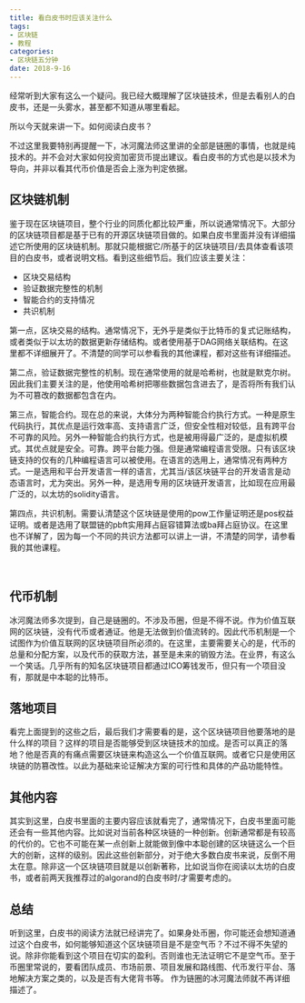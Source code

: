 ```yaml
---
title: 看白皮书时应该关注什么
tags:
- 区块链
- 教程
categories:
- 区块链五分钟
date: 2018-9-16
---
```


经常听到大家有这么一个疑问。我已经大概理解了区块链技术，但是去看别人的白皮书，还是一头雾水，甚至都不知道从哪里看起。

所以今天就来讲一下。如何阅读白皮书？

不过这里我要特别再提醒一下，冰河魔法师这里讲的全部是链圈的事情，也就是纯技术的。并不会对大家如何投资加密货币提出建议。看白皮书的方式也是以技术为导向，并非以看其代币价值是否会上涨为判定依据。

## 区块链机制

鉴于现在区块链项目，整个行业的同质化都比较严重，所以说通常情况下。大部分的区块链项目都是基于已有的开源区块链项目做的。如果白皮书里面并没有详细描述它所使用的区块链机制。那就只能根据它/所基于的区块链项目/去具体查看该项目的白皮书，或者说明文档。看到这些细节后。我们应该主要关注：

-   区块交易结构
-   验证数据完整性的机制
-   智能合约的支持情况
-   共识机制

第一点，区块交易的结构。通常情况下，无外乎是类似于比特币的复式记账结构，或者类似于以太坊的数据更新存储结构。或者使用基于DAG网络关联结构。在这里都不详细展开了。不清楚的同学可以参看我的其他课程，都对这些有详细描述。

第二点，验证数据完整性的机制。现在通常使用的就是哈希树，也就是默克尔树。因此我们主要关注的是，他使用哈希树把哪些数据包含进去了，是否将所有我们认为不可篡改的数据都包含在内。

第三点，智能合约。现在总的来说，大体分为两种智能合约执行方式。一种是原生代码执行，其优点是运行效率高、支持语言广泛，但安全性相对较低，且有跨平台不可靠的风险。另外一种智能合约执行方式，也是被用得最广泛的，是虚拟机模式。其优点就是安全。可靠。跨平台能力强。但是通常编程语言受限。只有该区块链支持的仅有的几种编程语言可以被使用。在语言的选用上，通常情况有两种方式。一是选用和平台开发语言一样的语言，尤其当/该区块链平台的开发语言是动态语言时，尤为突出。另外一种，是选用专用的区块链开发语言，比如现在应用最广泛的，以太坊的solidity语言。

第四点，共识机制。需要认清楚这个区块链是使用的pow工作量证明还是pos权益证明。或者是选用了联盟链的pbft实用拜占庭容错算法或ba拜占庭协议。在这里也不详解了，因为每一个不同的共识方法都可以讲上一讲，不清楚的同学，请参看我的其他课程。

 
## 代币机制

冰河魔法师多次提到，自己是链圈的。不涉及币圈，但是不得不说。作为价值互联网的区块链，没有代币或者通证。他是无法做到价值流转的。因此代币机制是一个试图作为价值互联网的区块链项目所必须的。在这里，主要需要关心的是，代币的总量和分配方案，以及代币的获取方法，甚至是未来的销毁方法。在业界，有这么一个笑话。几乎所有的知名区块链项目都通过ICO筹钱发币，但只有一个项目没有，那就是中本聪的比特币。

## 落地项目

看完上面提到的这些之后，最后我们才需要看的是，这个区块链项目他要落地的是什么样的项目？这样的项目是否能够受到区块链技术的加成。是否可以真正的落地？他是否真的有痛点需要区块链来构造这么一个价值互联网。或者它只是使用区块链的防篡改性。以此为基础来论证解决方案的可行性和具体的产品功能特性。

## 其他内容 

其实到这里，白皮书里面的主要内容应该就看完了，通常情况下，白皮书里面可能还会有一些其他内容。比如说对当前各种区块链的一种创新。创新通常都是有较高的代价的。它也不可能在某一点创新上就能做到像中本聪创建的区块链这么一个巨大的创新，这样的级别。因此这些创新部分，对于绝大多数白皮书来说，反倒不用太在意。除非这一个区块链项目就是以创新著称，比如说当你在阅读以太坊的白皮书，或者前两天我推荐过的algorand的白皮书时/才需要考虑的。

## 总结 

听到这里，白皮书的阅读方法就已经讲完了。如果身处币圈，你可能还会想知道通过这个白皮书，如何能够知道这个区块链项目是不是空气币？不过不得不失望的说。除非你能看到这个项目在切实的盈利。否则谁也无法证明它不是空气币。至于币圈里常说的，要看团队成员、市场前景、项目发展和路线图、代币发行平台、落地解决方案之类的，以及是否有大佬背书等。 作为链圈的冰河魔法师就不再详细描述了。

